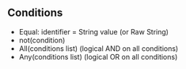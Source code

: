 ## Conditions

* Equal: identifier = String value  (or Raw String)
* not(condition)
* All(conditions list) (logical AND on all conditions)
* Any(conditions list) (logical OR on all conditions)


